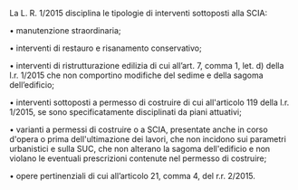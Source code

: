 La L. R. 1/2015 disciplina le tipologie di interventi sottoposti alla SCIA:

•	manutenzione straordinaria;

•	interventi di restauro e risanamento conservativo;

•	interventi di ristrutturazione edilizia di cui all’art. 7, comma 1, let. d) della l.r. 1/2015 che non comportino modifiche del sedime e della sagoma dell’edificio;

•	interventi sottoposti a permesso di costruire di cui all'articolo 119 della l.r. 1/2015, se sono specificatamente disciplinati da piani attuativi;

•	varianti a permessi di costruire o a SCIA, presentate anche  in corso d'opera o prima dell'ultimazione dei lavori, che non incidono sui parametri urbanistici e sulla SUC, che non alterano la sagoma dell'edificio e non violano le eventuali prescrizioni contenute nel permesso di costruire;

•	opere pertinenziali di cui all’articolo 21, comma 4, del r.r. 2/2015.

